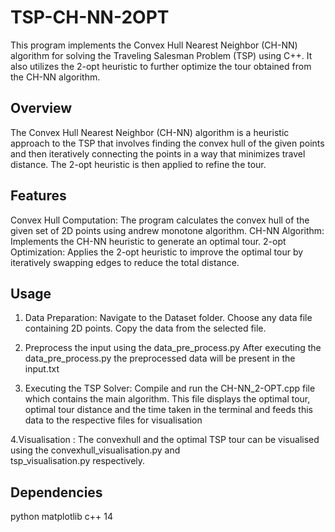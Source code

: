 # TSP-CH-NN-2OPT

This program implements the Convex Hull Nearest Neighbor (CH-NN) algorithm for solving the Traveling Salesman Problem (TSP) using C++. It also utilizes the 2-opt heuristic to further optimize the tour obtained from the CH-NN algorithm.

## Overview

The Convex Hull Nearest Neighbor (CH-NN) algorithm is a heuristic approach to the TSP that involves finding the convex hull of the given points and then iteratively connecting the points in a way that minimizes travel distance. The 2-opt heuristic is then applied to refine the tour.

## Features
  Convex Hull Computation: The program calculates the convex hull of the given set of 2D points using andrew monotone algorithm.
  CH-NN Algorithm: Implements the CH-NN heuristic to generate an optimal tour.
  2-opt Optimization: Applies the 2-opt heuristic to improve the optimal tour by iteratively swapping edges to reduce the total distance.

## Usage

  1. Data Preparation:
  Navigate to the Dataset folder.
  Choose any data file containing 2D points.
  Copy the data from the selected file.

  2. Preprocess the input using the data_pre_process.py
  After executing the data_pre_process.py the preprocessed data will be present in the input.txt
  
  3. Executing the TSP Solver:
  Compile and run the CH-NN_2-OPT.cpp file which contains the main algorithm.
  This file displays the optimal tour, optimal tour distance and the time taken in the terminal and feeds this data to the respective     files for visualisation

  4.Visualisation : The convexhull and the optimal TSP tour can be visualised using the convexhull_visualisation.py and     
  tsp_visualisation.py respectively.

## Dependencies
python
matplotlib 
c++ 14
